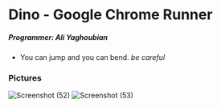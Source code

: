 # Dino - Google Chrome Runner
##### Programmer: Ali Yaghoubian

- You can jump and you can bend.
*be careful*

### Pictures
![Screenshot (52)](https://user-images.githubusercontent.com/79134287/134707261-413116ad-175d-45d4-807b-90b4861d834d.png)
![Screenshot (53)](https://user-images.githubusercontent.com/79134287/134707289-3f082767-9d6c-417b-99d9-dea35c3f6f83.png)
